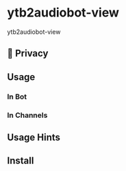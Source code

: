 # ytb2audiobot-view
ytb2audiobot-view

## 🔐 Privacy



## Usage


### In Bot

### In Channels

## Usage Hints


## Install






